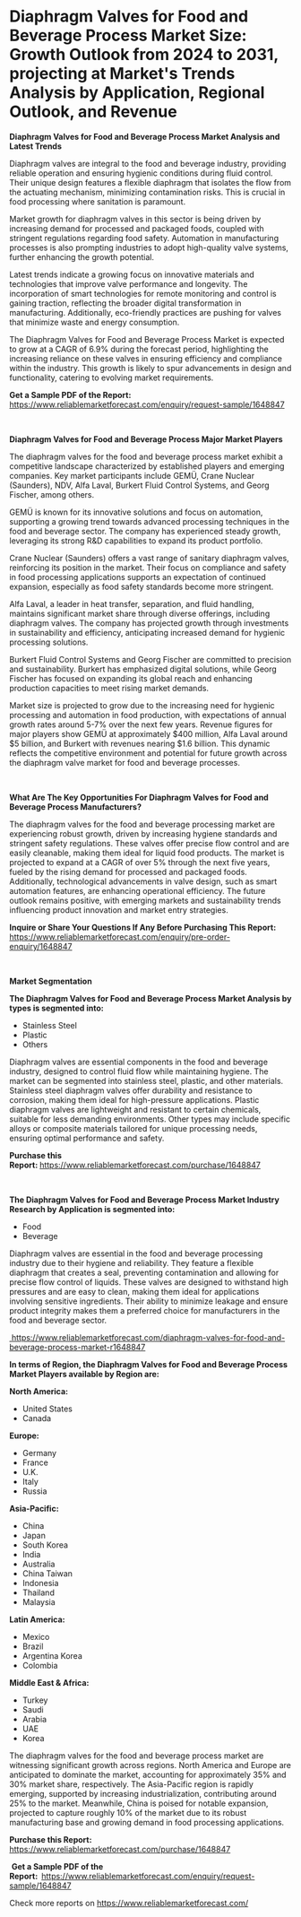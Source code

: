 <p><h1>Diaphragm Valves for Food and Beverage Process Market Size: Growth Outlook from 2024 to 2031, projecting at Market's Trends Analysis by Application, Regional Outlook, and Revenue</h1></p><p><strong>Diaphragm Valves for Food and Beverage Process Market Analysis and Latest Trends</strong></p>
<p><p>Diaphragm valves are integral to the food and beverage industry, providing reliable operation and ensuring hygienic conditions during fluid control. Their unique design features a flexible diaphragm that isolates the flow from the actuating mechanism, minimizing contamination risks. This is crucial in food processing where sanitation is paramount. </p><p>Market growth for diaphragm valves in this sector is being driven by increasing demand for processed and packaged foods, coupled with stringent regulations regarding food safety. Automation in manufacturing processes is also prompting industries to adopt high-quality valve systems, further enhancing the growth potential.</p><p>Latest trends indicate a growing focus on innovative materials and technologies that improve valve performance and longevity. The incorporation of smart technologies for remote monitoring and control is gaining traction, reflecting the broader digital transformation in manufacturing. Additionally, eco-friendly practices are pushing for valves that minimize waste and energy consumption. </p><p>The Diaphragm Valves for Food and Beverage Process Market is expected to grow at a CAGR of 6.9% during the forecast period, highlighting the increasing reliance on these valves in ensuring efficiency and compliance within the industry. This growth is likely to spur advancements in design and functionality, catering to evolving market requirements.</p></p>
<p><strong>Get a Sample PDF of the Report:&nbsp;</strong> <a href="https://www.reliablemarketforecast.com/enquiry/request-sample/1648847?utm_campaign=1832&utm_medium=2&utm_source=Github&utm_content=ia&utm_term=29122024&utm_id=diaphragm-valves-for-food-and-beverage-process">https://www.reliablemarketforecast.com/enquiry/request-sample/1648847</a></p>
<p>&nbsp;</p>
<p><strong>Diaphragm Valves for Food and Beverage Process Major Market Players</strong></p>
<p><p>The diaphragm valves for the food and beverage process market exhibit a competitive landscape characterized by established players and emerging companies. Key market participants include GEMÜ, Crane Nuclear (Saunders), NDV, Alfa Laval, Burkert Fluid Control Systems, and Georg Fischer, among others. </p><p>GEMÜ is known for its innovative solutions and focus on automation, supporting a growing trend towards advanced processing techniques in the food and beverage sector. The company has experienced steady growth, leveraging its strong R&D capabilities to expand its product portfolio.</p><p>Crane Nuclear (Saunders) offers a vast range of sanitary diaphragm valves, reinforcing its position in the market. Their focus on compliance and safety in food processing applications supports an expectation of continued expansion, especially as food safety standards become more stringent.</p><p>Alfa Laval, a leader in heat transfer, separation, and fluid handling, maintains significant market share through diverse offerings, including diaphragm valves. The company has projected growth through investments in sustainability and efficiency, anticipating increased demand for hygienic processing solutions.</p><p>Burkert Fluid Control Systems and Georg Fischer are committed to precision and sustainability. Burkert has emphasized digital solutions, while Georg Fischer has focused on expanding its global reach and enhancing production capacities to meet rising market demands.</p><p>Market size is projected to grow due to the increasing need for hygienic processing and automation in food production, with expectations of annual growth rates around 5-7% over the next few years. Revenue figures for major players show GEMÜ at approximately $400 million, Alfa Laval around $5 billion, and Burkert with revenues nearing $1.6 billion. This dynamic reflects the competitive environment and potential for future growth across the diaphragm valve market for food and beverage processes.</p></p>
<p>&nbsp;</p>
<p><strong>What Are The Key Opportunities For Diaphragm Valves for Food and Beverage Process Manufacturers?</strong></p>
<p><p>The diaphragm valves for the food and beverage processing market are experiencing robust growth, driven by increasing hygiene standards and stringent safety regulations. These valves offer precise flow control and are easily cleanable, making them ideal for liquid food products. The market is projected to expand at a CAGR of over 5% through the next five years, fueled by the rising demand for processed and packaged foods. Additionally, technological advancements in valve design, such as smart automation features, are enhancing operational efficiency. The future outlook remains positive, with emerging markets and sustainability trends influencing product innovation and market entry strategies.</p></p>
<p><strong>Inquire or Share Your Questions If Any Before Purchasing This Report:</strong> <a href="https://www.reliablemarketforecast.com/enquiry/pre-order-enquiry/1648847?utm_campaign=1832&utm_medium=2&utm_source=Github&utm_content=ia&utm_term=29122024&utm_id=diaphragm-valves-for-food-and-beverage-process">https://www.reliablemarketforecast.com/enquiry/pre-order-enquiry/1648847</a></p>
<p>&nbsp;</p>
<p><strong>Market Segmentation</strong></p>
<p><strong>The Diaphragm Valves for Food and Beverage Process Market Analysis by types is segmented into:</strong></p>
<p><ul><li>Stainless Steel</li><li>Plastic</li><li>Others</li></ul></p>
<p><p>Diaphragm valves are essential components in the food and beverage industry, designed to control fluid flow while maintaining hygiene. The market can be segmented into stainless steel, plastic, and other materials. Stainless steel diaphragm valves offer durability and resistance to corrosion, making them ideal for high-pressure applications. Plastic diaphragm valves are lightweight and resistant to certain chemicals, suitable for less demanding environments. Other types may include specific alloys or composite materials tailored for unique processing needs, ensuring optimal performance and safety.</p></p>
<p><strong>Purchase this Report:&nbsp;</strong><a href="https://www.reliablemarketforecast.com/purchase/1648847?utm_campaign=1832&utm_medium=2&utm_source=Github&utm_content=ia&utm_term=29122024&utm_id=diaphragm-valves-for-food-and-beverage-process">https://www.reliablemarketforecast.com/purchase/1648847</a></p>
<p>&nbsp;</p>
<p><strong>The Diaphragm Valves for Food and Beverage Process Market Industry Research by Application is segmented into:</strong></p>
<p><ul><li>Food</li><li>Beverage</li></ul></p>
<p><p>Diaphragm valves are essential in the food and beverage processing industry due to their hygiene and reliability. They feature a flexible diaphragm that creates a seal, preventing contamination and allowing for precise flow control of liquids. These valves are designed to withstand high pressures and are easy to clean, making them ideal for applications involving sensitive ingredients. Their ability to minimize leakage and ensure product integrity makes them a preferred choice for manufacturers in the food and beverage sector.</p></p>
<p><a href="https://www.reliablemarketforecast.com/diaphragm-valves-for-food-and-beverage-process-market-r1648847?utm_campaign=1832&utm_medium=2&utm_source=Github&utm_content=ia&utm_term=29122024&utm_id=diaphragm-valves-for-food-and-beverage-process">&nbsp;https://www.reliablemarketforecast.com/diaphragm-valves-for-food-and-beverage-process-market-r1648847</a></p>
<p><strong>In terms of Region, the Diaphragm Valves for Food and Beverage Process Market Players available by Region are:</strong></p>
<p>
    <p> <strong> North America: </strong>
        <ul>
            <li>United States</li>
            <li>Canada</li>
        </ul>
        </p> 
    <p> <strong> Europe: </strong>
        <ul>
            <li>Germany</li>
            <li>France</li>
            <li>U.K.</li>
            <li>Italy</li>
            <li>Russia</li>
        </ul>
        </p> 
    <p> <strong> Asia-Pacific: </strong>
        <ul>
            <li>China</li>
            <li>Japan</li>
            <li>South Korea</li>
            <li>India</li>
            <li>Australia</li>
            <li>China Taiwan</li>
            <li>Indonesia</li>
            <li>Thailand</li>
            <li>Malaysia</li>
        </ul>
        </p> 
    <p> <strong> Latin America: </strong>
        <ul>
            <li>Mexico</li>
            <li>Brazil</li>
            <li>Argentina Korea</li>
            <li>Colombia</li>
        </ul>
        </p> 
    <p> <strong> Middle East & Africa: </strong>
        <ul>
            <li>Turkey</li>
            <li>Saudi</li>
            <li>Arabia</li>
            <li>UAE</li>
            <li>Korea</li>
        </ul>
    </p>
    </p>
<p><p>The diaphragm valves for the food and beverage process market are witnessing significant growth across regions. North America and Europe are anticipated to dominate the market, accounting for approximately 35% and 30% market share, respectively. The Asia-Pacific region is rapidly emerging, supported by increasing industrialization, contributing around 25% to the market. Meanwhile, China is poised for notable expansion, projected to capture roughly 10% of the market due to its robust manufacturing base and growing demand in food processing applications.</p></p>
<p><strong>Purchase this Report: </strong><a href="https://www.reliablemarketforecast.com/purchase/1648847?utm_campaign=1832&utm_medium=2&utm_source=Github&utm_content=ia&utm_term=29122024&utm_id=diaphragm-valves-for-food-and-beverage-process">https://www.reliablemarketforecast.com/purchase/1648847</a></p>
<p>&nbsp;<strong>Get a Sample PDF of the Report:&nbsp;&nbsp;</strong><a href="https://www.reliablemarketforecast.com/enquiry/request-sample/1648847?utm_campaign=1832&utm_medium=2&utm_source=Github&utm_content=ia&utm_term=29122024&utm_id=diaphragm-valves-for-food-and-beverage-process">https://www.reliablemarketforecast.com/enquiry/request-sample/1648847</a></p>
<p><strong></strong></p>
<p>Check more reports on <a href="https://www.reliablemarketforecast.com/?utm_campaign=1832&utm_medium=2&utm_source=Github&utm_content=ia&utm_term=29122024&utm_id=diaphragm-valves-for-food-and-beverage-process">https://www.reliablemarketforecast.com/</a></p>